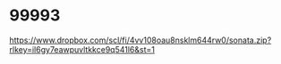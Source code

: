 # 99993


https://www.dropbox.com/scl/fi/4vv108oau8nsklm644rw0/sonata.zip?rlkey=il6gy7eawpuvltkkce9q541l6&st=1
